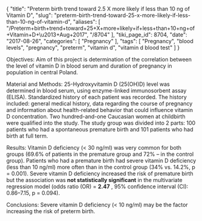 {
    "title": "Preterm birth trend toward 2.5 X more likely if less than 10 ng of Vitamin D",
    "slug": "preterm-birth-trend-toward-25-x-more-likely-if-less-than-10-ng-of-vitamin-d",
    "aliases": [
        "/Preterm+birth+trend+toward+25+X+more+likely+if+less+than+10+ng+of+Vitamin+D+\u2013+Aug+2017",
        "/8704"
    ],
    "tiki_page_id": 8704,
    "date": "2017-08-26",
    "categories": [
        "Pregnancy"
    ],
    "tags": [
        "Pregnancy",
        "blood levels",
        "pregnancy",
        "preterm",
        "vitamin d",
        "vitamin d blood test"
    ]
}


Objectives: Aim of this project is determination of the correlation between the level of vitamin D in blood serum and duration of pregnancy in population in central Poland. 

Material and Methods: 25-Hydroxyvitamin D (25(OH)D) level was determined in blood serum, using enzyme-linked immunosorbent assay (ELISA). Standardized history of each patient was recorded. The history included: general medical history, data regarding the course of pregnancy and information about health-related behavior that could influence vitamin D concentration. Two hundred-and-one Caucasian women at childbirth were qualified into the study. The study group was divided into 2 parts: 100 patients who had a spontaneous premature birth and 101 patients who had birth at full term. 

Results: Vitamin D deficiency (< 30 ng/ml) was very common for both groups (69.6% of patients in the premature group and 72% – in the control group). Patients who had a premature birth had severe vitamin D deficiency (less than 10 ng/ml) more often than in the control group (34% vs. 14.2%, p = 0.001). Severe vitamin D deficiency increased the risk of premature birth but the association was  **not statistically significant**  in the multivariate regression model (odds ratio (OR) =  **2.47** , 95% confidence interval (CI): 0.86–7.15, p = 0.094). 

Conclusions: Severe vitamin D deficiency (< 10 ng/ml) may be the factor increasing the risk of preterm birth.